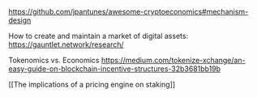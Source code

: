 https://github.com/jpantunes/awesome-cryptoeconomics#mechanism-design


How to create and maintain a market of digital assets:
https://gauntlet.network/research/

Tokenomics vs. Economics
https://medium.com/tokenize-xchange/an-easy-guide-on-blockchain-incentive-structures-32b3681bb19b

[[The implications of a pricing engine on staking]]